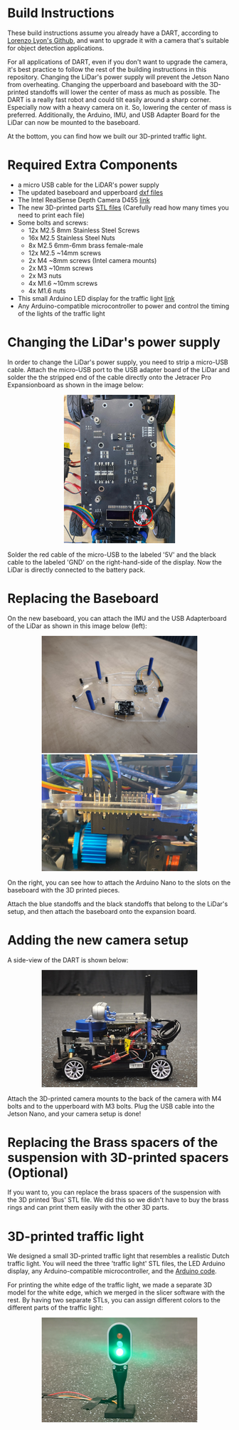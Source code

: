 # Build Instructions
These build instructions assume you already have a DART, according to [Lorenzo Lyon's Github](https://github.com/Lorenzo-Lyons/DART), and want to upgrade it with a camera that's suitable for object detection applications. 

For all applications of DART, even if you don't want to upgrade the camera, it's best practice to follow the rest of the building instructions in this repository. Changing the LiDar's power supply will prevent the Jetson Nano from overheating. Changing the upperboard and baseboard with the 3D-printed standoffs will lower the center of mass as much as possible. The DART is a really fast robot and could tilt easily around a sharp corner. Especially now with a heavy camera on it. So, lowering the center of mass is preferred. Additionally, the Arduino, IMU, and USB Adapter Board for the LiDar can now be mounted to the baseboard.

At the bottom, you can find how we built our 3D-printed traffic light.

# Required Extra Components
+ a micro USB cable for the LiDAR's power supply
+ The updated baseboard and upperboard [dxf files](https://github.com/Semthart28/DART-5/tree/main/Build%20Instructions/DXF%20files)
+ The Intel RealSense Depth Camera D455 [link](https://store.intelrealsense.com/buy-intel-realsense-depth-camera-d455.html)
+ The new 3D-printed parts [STL files](https://github.com/Semthart28/DART-5/tree/main/Build%20Instructions/STL%20files) (Carefully read how many times you need to print each file)
+ Some bolts and screws:
    + 12x M2.5 8mm Stainless Steel Screws
    + 16x M2.5 Stainless Steel Nuts
    + 8x M2.5 6mm-6mm brass female-male
    + 12x M2.5 ~14mm screws
    + 2x M4 ~8mm screws (Intel camera mounts)
    + 2x M3 ~10mm screws
    + 2x M3 nuts
    + 4x M1.6 ~10mm screws 
    + 4x M1.6 nuts
+ This small Arduino LED display for the traffic light [link](https://nl.aliexpress.com/item/1005006161998547.html?spm=a2g0o.order_list.order_list_main.5.454a79d2ccuUTg&gatewayAdapt=glo2nld)
+ Any Arduino-compatible microcontroller to power and control the timing of the lights of the traffic light



# Changing the LiDar's power supply
In order to change the LiDar's power supply, you need to strip a micro-USB cable. Attach the micro-USB port to the USB adapter board of the LiDar and solder the the stripped end of the cable directly onto the Jetracer Pro Expansionboard as shown in the image below:

<p align="center">
  <img src="images/Back_of_ExpansionBoard.JPG" width="250">
</p>

Solder the red cable of the micro-USB to the labeled '5V' and the black cable to the labeled 'GND' on the right-hand-side of the display. Now the LiDar is directly connected to the battery pack.

# Replacing the Baseboard
On the new baseboard, you can attach the IMU and the USB Adapterboard of the LiDar as shown in this image below (left):

<p align="center">
  <img src="images/Baseboard_1.jpg" width="350">
  <img src="images/Arduino_nano.jpeg" width="350">
</p>

On the right, you can see how to attach the Arduino Nano to the slots on the baseboard with the 3D printed pieces.

Attach the blue standoffs and the black standoffs that belong to the LiDar's setup, and then attach the baseboard onto the expansion board.

# Adding the new camera setup
A side-view of the DART is shown below:

<p align="center">
  <img src="images/Zijkant_DART.jpg" width="350">
</p>

Attach the 3D-printed camera mounts to the back of the camera with M4 bolts and to the upperboard with M3 bolts. Plug the USB cable into the Jetson Nano, and your camera setup is done!

# Replacing the Brass spacers of the suspension with 3D-printed spacers (Optional)
If you want to, you can replace the brass spacers of the suspension with the 3D printed 'Bus' STL file.  We did this so we didn't have to buy the brass rings and can print them easily with the other 3D parts.

# 3D-printed traffic light
We designed a small 3D-printed traffic light that resembles a realistic Dutch traffic light. You will need the three 'traffic light' STL files, the LED Arduino display, any Arduino-compatible microcontroller, and the [Arduino code](Google.com).

For printing the white edge of the traffic light, we made a separate 3D model for the white edge, which we merged in the slicer software with the rest. By having two separate STLs, you can assign different colors to the different parts of the traffic light:
<p align="center">
  <img src="images/Screenshot from 2025-05-27 12-10-28.png" width="350">
</p>





